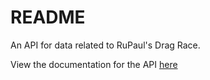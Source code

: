 # README

An API for data related to RuPaul's Drag Race. 

View the documentation for the API [here](https://www.glamajson.com)

